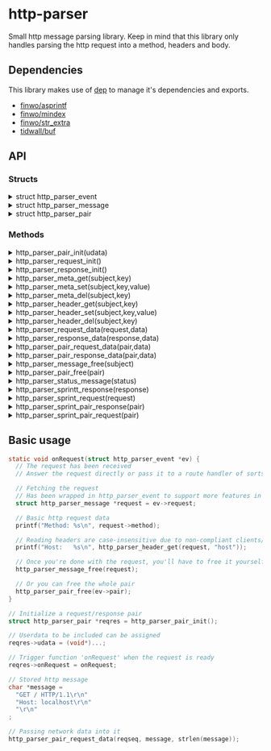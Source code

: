 # http-parser

Small http message parsing library. Keep in mind that this library only handles
parsing the http request into a method, headers and body.

## Dependencies

This library makes use of [dep](https://github.com/finwo/dep) to manage it's
dependencies and exports.

- [finwo/asprintf][finwo/asprintf]
- [finwo/mindex][finwo/mindex]
- [finwo/str_extra][finwo/str_extra]
- [tidwall/buf][tidwall/buf]

## API

### Structs

<details>
  <summary>struct http_parser_event</summary>

  ```c
  struct http_parser_event {
    struct http_parser_message *request;
    struct http_parser_message *response;
    struct http_parser_pair *pair;
    struct buf *chunk;
    void *udata;
  };
  ```

  Represents an event triggered by the http-parser, like a request being
  detected and ready for processing by the user.

  The `request` of the event represents the http request that the event relates
  to. Same for the `response` on the event in relation to the response that is
  detected. The `pair` is simply a wrapper around these two entities.

  The `udata` is pulled directly from the pair.
</details>

<details>
  <summary>struct http_parser_message</summary>

  ```c
  struct http_parser_message {
    int ready;
    int status;
    char *statusMessage;
    char *method;
    char *path;
    char *query;
    char *version;
    struct mindex_t *meta;
    struct buf *body;
    struct buf *buf;
    int chunksize;
    int _state;
    void (*onChunk)(struct http_parser_event*);
    void *udata;
  };
  ```

  Represents an http message, can be either a request or a response and
  formatted as such.
</details>

<details>
  <summary>struct http_parser_pair</summary>

  ```c
  struct http_parser_pair {
    struct http_parser_message *request;
    struct http_parser_message *response;
    void *udata;
    void (*onRequest)(struct http_parser_event*);
    void (*onResponse)(struct http_parser_event*);
  };
  ```

  Simply a wrapper around 2 http_parser_message entities and container for the
  onRequest and onResponse callbacks
</details>

### Methods

<details>
  <summary>http_parser_pair_init(udata)</summary>

  ```c
  struct http_parser_pair    * http_parser_pair_init(void *udata);
  ```

  Initializes a pair of messages stored as request and response you can use to
  send data into that you want to parse and handle requests or responses on.
</details>

<details>
  <summary>http_parser_request_init()</summary>

  ```c
  struct http_parser_message * http_parser_request_init();
  ```

  Initializes an http_parser_message as a request to be used for parsing or
  rendering an http request.
</details>

<details>
  <summary>http_parser_response_init()</summary>

  ```c
  struct http_parser_message * http_parser_response_init();
  ```

  Initializes an http_parser_message as a response to be used for parsing or
  rendering an http response.
</details>


<details>
  <summary>http_parser_meta_get(subject,key)</summary>

  ```c
  const char * http_parser_meta_get(struct http_parser_message *subject, const char *key);
  ```

  Fetches a metadata value by the given key from the http_parser_message.

  **DO NOT** call `free()` on the returned `char*`, it's a pointer directly into
  the meta map.
</details>

<details>
  <summary>http_parser_meta_set(subject,key,value)</summary>

  ```c
  void http_parser_meta_set(struct http_parser_message *subject, const char *key, const char *value);
  ```

  Sets a metadata value on the given key on the subject. Makes a copy of both
  the key and the value, so it's still the user's responsibility to free these
  pointers if needed.
</details>

<details>
  <summary>http_parser_meta_del(subject,key)</summary>

  ```c
  void http_parser_meta_del(struct http_parser_message *subject, const char *key);
  ```

  Deletes a metadata value on the given key from the subject.
</details>

<details>
  <summary>http_parser_header_get(subject,key)</summary>

  ```c
  const char * http_parser_header_get(struct http_parser_message *subject, const char *key);
  ```

  Wrapper around `http_parser_meta_get`, prefixing the key with `header:`
</details>

<details>
  <summary>http_parser_header_set(subject,key,value)</summary>

  ```c
  void http_parser_header_set(struct http_parser_message *subject ,const char *key, const char *value);
  ```

  Wrapper around `http_parser_meta_set`, prefixing the key with `header:`
</details>

<details>
  <summary>http_parser_header_del(subject,key)</summary>

  ```c
  void http_parser_header_del(struct http_parser_message *subject, const char *key);
  ```

  Wrapper around `http_parser_meta_del`, prefixing the key with `header:`
</details>

<details>
  <summary>http_parser_request_data(request,data)</summary>

  ```c
  void http_parser_request_data(struct http_parser_message *request, const struct buf *data);
  ```

  Ingests data to parse as a request. Sets the `ready` field to 1 once a
  complete request has been detected and parsed.
</details>

<details>
  <summary>http_parser_response_data(response,data)</summary>

  ```c
  void http_parser_response_data(struct http_parser_message *response, const struct buf *data);
  ```

  Ingests data to parse as a response. Sets the `ready` field to 1 once a
  complete response has been detected and parsed.
</details>

<details>
  <summary>http_parser_pair_request_data(pair,data)</summary>

  ```c
  void http_parser_pair_request_data(struct http_parser_pair *pair, const struct buf *data);
  ```

  Ingests data to parse as a request on the pair's request using
  http_parser_request_data, and calls the onRequest callback once a complete
  request has been detected.
</details>

<details>
  <summary>http_parser_pair_response_data(pair,data)</summary>

  ```c
  void http_parser_pair_response_data(struct http_parser_pair *pair, const struct buf *data);
  ```

  Ingests data to parse as a response on the pair's response using
  http_parser_response_data, and calls the onResponse callback once a complete
  response has been detected.
</details>

<details>
  <summary>http_parser_message_free(subject)</summary>

  ```c
  void http_parser_message_free(struct http_parser_message *subject);
  ```

  Handles freeing of the allocated memory of a single http-parser message.
</details>

<details>
  <summary>http_parser_pair_free(pair)</summary>

  ```c
  void http_parser_pair_free(struct http_parser_pair *pair);
  ```

  Handles freeing of the allocated memory of a http-parser message pair,
  including it's request and response, excluding user-data.
</details>

<details>
  <summary>http_parser_status_message(status)</summary>

  ```c
  const char * http_parser_status_message(int status);
  ```

  Returns the default status message for a given status number.
</details>

<details>
  <summary>http_parser_sprintt_response(response)</summary>

  ```c
  struct buf * http_parser_sprint_response(struct http_parser_message *response);
  ```

  Returns a buffer representing the response as http response.
</details>

<details>
  <summary>http_parser_sprint_request(request)</summary>

  ```c
  struct buf * http_parser_sprint_request(struct http_parser_message *request);
  ```

  Returns a buffer representing the request as http request.
</details>

<details>
  <summary>http_parser_sprint_pair_response(pair)</summary>

  ```c
  struct buf * http_parser_sprint_pair_response(struct http_parser_pair *pair);
  ```

  Calls `http_parser_sprint_response` on the pair's response.
</details>

<details>
  <summary>http_parser_sprint_pair_request(pair)</summary>

  ```c
  struct buf * http_parser_sprint_pair_request(struct http_parser_pair *pair);
  ```

  Calls `http_parser_sprint_request` on the pair's request.
</details>

## Basic usage

```c
static void onRequest(struct http_parser_event *ev) {
  // The request has been received
  // Answer the request directly or pass it to a route handler of sorts

  // Fetching the request
  // Has been wrapped in http_parser_event to support more features in the future
  struct http_parser_message *request = ev->request;

  // Basic http request data
  printf("Method: %s\n", request->method);

  // Reading headers are case-insensitive due to non-compliant clients/servers
  printf("Host:   %s\n", http_parser_header_get(request, "host"));

  // Once you're done with the request, you'll have to free it yourself
  http_parser_message_free(request);

  // Or you can free the whole pair
  http_parser_pair_free(ev->pair);
}

// Initialize a request/response pair
struct http_parser_pair *reqres = http_parser_pair_init();

// Userdata to be included can be assigned
reqres->udata = (void*)...;

// Trigger function 'onRequest' when the request is ready
reqres->onRequest = onRequest;

// Stored http message
char *message =
  "GET / HTTP/1.1\r\n"
  "Host: localhost\r\n"
  "\r\n"
;

// Passing network data into it
http_parser_pair_request_data(reqseq, message, strlen(message));
```

[finwo/asprintf]: https://github.com/finwo/c-asprintf
[finwo/mindex]: https://github.com/finwo/c-mindex
[finwo/str_extra]: https://github.com/finwo/c-strextra
[tidwall/buf]: https://github.com/tidwall/buf.c
